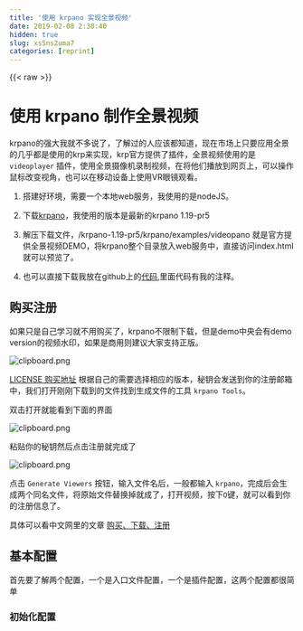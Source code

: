 ```yaml
---
title: '使用 krpano 实现全景视频' 
date: 2019-02-08 2:30:40
hidden: true
slug: xs5ns2uma7
categories: [reprint]
---
```


{{< raw >}}

                    
<h1 id="articleHeader0">使用 krpano 制作全景视频</h1>
<p>krpano的强大我就不多说了，了解过的人应该都知道，现在市场上只要应用全景的几乎都是使用的krp来实现，krp官方提供了插件，全景视频使用的是 <code>videoplayer</code> 插件，使用全景摄像机录制视频，在将他们播放到网页上，可以操作鼠标改变视角，也可以在移动设备上使用VR眼镜观看。</p>
<ol>
<li><p>搭建好环境，需要一个本地web服务，我使用的是nodeJS。</p></li>
<li><p>下载<a href="http://krpano.com/download/#top" rel="nofollow noreferrer" target="_blank">krpano</a>，我使用的版本是最新的krpano 1.19-pr5</p></li>
<li><p>解压下载文件，/krpano-1.19-pr5/krpano/examples/videopano 就是官方提供全景视频DEMO，将krpano整个目录放入web服务中，直接访问index.html就可以预览了。</p></li>
<li><p>也可以直接下载我放在github上的<a href="https://github.com/iwfe/krpano-videopano" rel="nofollow noreferrer" target="_blank">代码</a>,里面代码有我的注释。</p></li>
</ol>
<h2 id="articleHeader1">购买注册</h2>
<p>如果只是自己学习就不用购买了，krpano不限制下载，但是demo中央会有demo version的视频水印，如果是商用则建议大家支持正版。</p>
<p><span class="img-wrap"><img data-src="/img/bVyz7S" src="https://static.alili.tech/img/bVyz7S" alt="clipboard.png" title="clipboard.png" style="cursor: pointer; display: inline;"></span></p>
<p><a href="http://www.krpano.com/buy/" rel="nofollow noreferrer" target="_blank">LICENSE 购买地址</a> 根据自己的需要选择相应的版本，秘钥会发送到你的注册邮箱中，我们打开刚刚下载到的文件找到生成文件的工具 <code>krpano Tools</code>。</p>
<p>双击打开就能看到下面的界面</p>
<p><span class="img-wrap"><img data-src="/img/bVyz75" src="https://static.alili.tech/img/bVyz75" alt="clipboard.png" title="clipboard.png" style="cursor: pointer;"></span></p>
<p>粘贴你的秘钥然后点击注册就完成了</p>
<p><span class="img-wrap"><img data-src="/img/bVyz8r" src="https://static.alili.tech/img/bVyz8r" alt="clipboard.png" title="clipboard.png" style="cursor: pointer; display: inline;"></span></p>
<p>点击 <code>Generate Viewers</code> 按钮，输入文件名后，一般都输入 <code>krpano</code>，完成后会生成两个同名文件，将原始文件替换掉就成了，打开视频，按下<code>O</code>键，就可以看到你的注册信息了。</p>
<p>具体可以看中文网里的文章 <a href="http://www.krpano360.com/%E5%BE%AA%E5%BA%8F%E6%B8%90%E8%BF%9B%EF%BC%882%EF%BC%89-%E8%B4%AD%E4%B9%B0%E3%80%81%E4%B8%8B%E8%BD%BD%E3%80%81%E6%B3%A8%E5%86%8C%E4%B8%8E%E6%9B%B4%E6%96%B0krpano/" rel="nofollow noreferrer" target="_blank">购买、下载、注册</a></p>
<h2 id="articleHeader2">基本配置</h2>
<p>首先要了解两个配置，一个是入口文件配置，一个是插件配置，这两个配置都很简单</p>
<h3 id="articleHeader3">初始化配置</h3>
<div class="widget-codetool" style="display:none;">
      <div class="widget-codetool--inner">
      <span class="selectCode code-tool" data-toggle="tooltip" data-placement="top" title="" data-original-title="全选"></span>
      <span type="button" class="copyCode code-tool" data-toggle="tooltip" data-placement="top" data-clipboard-text="    embedpano({
        swf:&quot;player.swf&quot;,
        xml:&quot;videopano.xml&quot;, 
        target:&quot;pano&quot;,
        html5:&quot;auto&quot;, 
        passQueryParameters:true, 
        onready:function(krpano){

        }
    });
    " title="" data-original-title="复制"></span>
      <span type="button" class="saveToNote code-tool" data-toggle="tooltip" data-placement="top" title="" data-original-title="放进笔记"></span>
      </div>
      </div><pre class="javascript hljs"><code class="JS">    embedpano({
        <span class="hljs-attr">swf</span>:<span class="hljs-string">"player.swf"</span>,
        <span class="hljs-attr">xml</span>:<span class="hljs-string">"videopano.xml"</span>, 
        <span class="hljs-attr">target</span>:<span class="hljs-string">"pano"</span>,
        <span class="hljs-attr">html5</span>:<span class="hljs-string">"auto"</span>, 
        <span class="hljs-attr">passQueryParameters</span>:<span class="hljs-literal">true</span>, 
        <span class="hljs-attr">onready</span>:<span class="hljs-function"><span class="hljs-keyword">function</span>(<span class="hljs-params">krpano</span>)</span>{

        }
    });
    </code></pre>
<p><a href="http://krpano.com/docu/html/#onready" rel="nofollow noreferrer" target="_blank">官方文档</a></p>
<h3 id="articleHeader4">plugin 配置</h3>
<div class="widget-codetool" style="display:none;">
      <div class="widget-codetool--inner">
      <span class="selectCode code-tool" data-toggle="tooltip" data-placement="top" title="" data-original-title="全选"></span>
      <span type="button" class="copyCode code-tool" data-toggle="tooltip" data-placement="top" data-clipboard-text="    <plugin name=&quot;video&quot;
        url.flash=&quot;videoplayer.swf&quot;
        url.html5=&quot;videoplayer.js&quot;
        videourl=&quot;video.m4v|video.webm&quot;
        posterurl=&quot;videoposter.jpg&quot;
        panovideo=&quot;true&quot;
        pausedonstart=&quot;false&quot;
        loop=&quot;false&quot;
        volume=&quot;1.0&quot;
        onvideoready=&quot;&quot;
        onvideoplay=&quot;&quot;
        onvideopaused=&quot;&quot;
        onvideocomplete=&quot;&quot;
        onerror=&quot;&quot;
        />" title="" data-original-title="复制"></span>
      <span type="button" class="saveToNote code-tool" data-toggle="tooltip" data-placement="top" title="" data-original-title="放进笔记"></span>
      </div>
      </div><pre class="xml hljs"><code class="XML">    <span class="hljs-tag">&lt;<span class="hljs-name">plugin</span> <span class="hljs-attr">name</span>=<span class="hljs-string">"video"</span>
        <span class="hljs-attr">url.flash</span>=<span class="hljs-string">"videoplayer.swf"</span>
        <span class="hljs-attr">url.html5</span>=<span class="hljs-string">"videoplayer.js"</span>
        <span class="hljs-attr">videourl</span>=<span class="hljs-string">"video.m4v|video.webm"</span>
        <span class="hljs-attr">posterurl</span>=<span class="hljs-string">"videoposter.jpg"</span>
        <span class="hljs-attr">panovideo</span>=<span class="hljs-string">"true"</span>
        <span class="hljs-attr">pausedonstart</span>=<span class="hljs-string">"false"</span>
        <span class="hljs-attr">loop</span>=<span class="hljs-string">"false"</span>
        <span class="hljs-attr">volume</span>=<span class="hljs-string">"1.0"</span>
        <span class="hljs-attr">onvideoready</span>=<span class="hljs-string">""</span>
        <span class="hljs-attr">onvideoplay</span>=<span class="hljs-string">""</span>
        <span class="hljs-attr">onvideopaused</span>=<span class="hljs-string">""</span>
        <span class="hljs-attr">onvideocomplete</span>=<span class="hljs-string">""</span>
        <span class="hljs-attr">onerror</span>=<span class="hljs-string">""</span>
        /&gt;</span></code></pre>
<p><a href="http://krpano.com/plugins/videoplayer/#opensource" rel="nofollow noreferrer" target="_blank">官方文档</a></p>
<h2 id="articleHeader5">videopano.xml 和 videointerface.xml</h2>
<blockquote><p>这是两个最重要的文件，videopano.xml 是主配置文件，videointerface.xml是皮肤配置文件，videointerface 通过 include 引入合并，videointerface 代码较长我就不贴了，代码中我将用到的都加了注释。</p></blockquote>
<div class="widget-codetool" style="display:none;">
      <div class="widget-codetool--inner">
      <span class="selectCode code-tool" data-toggle="tooltip" data-placement="top" title="" data-original-title="全选"></span>
      <span type="button" class="copyCode code-tool" data-toggle="tooltip" data-placement="top" data-clipboard-text="     <!-- 引入video插件 -->
        <plugin name=&quot;video&quot;
                url.html5=&quot;%SWFPATH%/videoplayer.js&quot;
                url.flash=&quot;%SWFPATH%/videoplayer.swf&quot;
                pausedonstart=&quot;true&quot;
                loop=&quot;false&quot;
                volume=&quot;1.0&quot;
                onloaded=&quot;add_video_sources();&quot;
                onerror=&quot;&quot;
                />

        <!-- 引入皮肤 -->
        <include url=&quot;skin/videointerface.xml&quot; />

        <!-- 定义视频未播放时的画面，这里使用视频截图 -->
        <image>
            <sphere url=&quot;plugin:video&quot; />
        </image>

        <!-- 定义视频源 -->
        <action name=&quot;add_video_sources&quot;>
            videointerface_addsource('超清', '%CURRENTXML%/video-1024x512.mp4|%CURRENTXML%/video-1024x512.webm', '');
            videointerface_addsource('高清', '%CURRENTXML%/video-1920x960.mp4|%CURRENTXML%/video-1920x960.webm', '');
            videointerface_addsource('流畅', '%CURRENTXML%/video-1920x960.mp4|%CURRENTXML%/video-1920x960.webm', '');
            <!-- 默认加载 -->
            videointerface_play('高清');
        </action>" title="" data-original-title="复制"></span>
      <span type="button" class="saveToNote code-tool" data-toggle="tooltip" data-placement="top" title="" data-original-title="放进笔记"></span>
      </div>
      </div><pre class="xml hljs"><code class="XML">     <span class="hljs-comment">&lt;!-- 引入video插件 --&gt;</span>
        <span class="hljs-tag">&lt;<span class="hljs-name">plugin</span> <span class="hljs-attr">name</span>=<span class="hljs-string">"video"</span>
                <span class="hljs-attr">url.html5</span>=<span class="hljs-string">"%SWFPATH%/videoplayer.js"</span>
                <span class="hljs-attr">url.flash</span>=<span class="hljs-string">"%SWFPATH%/videoplayer.swf"</span>
                <span class="hljs-attr">pausedonstart</span>=<span class="hljs-string">"true"</span>
                <span class="hljs-attr">loop</span>=<span class="hljs-string">"false"</span>
                <span class="hljs-attr">volume</span>=<span class="hljs-string">"1.0"</span>
                <span class="hljs-attr">onloaded</span>=<span class="hljs-string">"add_video_sources();"</span>
                <span class="hljs-attr">onerror</span>=<span class="hljs-string">""</span>
                /&gt;</span>

        <span class="hljs-comment">&lt;!-- 引入皮肤 --&gt;</span>
        <span class="hljs-tag">&lt;<span class="hljs-name">include</span> <span class="hljs-attr">url</span>=<span class="hljs-string">"skin/videointerface.xml"</span> /&gt;</span>

        <span class="hljs-comment">&lt;!-- 定义视频未播放时的画面，这里使用视频截图 --&gt;</span>
        <span class="hljs-tag">&lt;<span class="hljs-name">image</span>&gt;</span>
            <span class="hljs-tag">&lt;<span class="hljs-name">sphere</span> <span class="hljs-attr">url</span>=<span class="hljs-string">"plugin:video"</span> /&gt;</span>
        <span class="hljs-tag">&lt;/<span class="hljs-name">image</span>&gt;</span>

        <span class="hljs-comment">&lt;!-- 定义视频源 --&gt;</span>
        <span class="hljs-tag">&lt;<span class="hljs-name">action</span> <span class="hljs-attr">name</span>=<span class="hljs-string">"add_video_sources"</span>&gt;</span>
            videointerface_addsource('超清', '%CURRENTXML%/video-1024x512.mp4|%CURRENTXML%/video-1024x512.webm', '');
            videointerface_addsource('高清', '%CURRENTXML%/video-1920x960.mp4|%CURRENTXML%/video-1920x960.webm', '');
            videointerface_addsource('流畅', '%CURRENTXML%/video-1920x960.mp4|%CURRENTXML%/video-1920x960.webm', '');
            <span class="hljs-comment">&lt;!-- 默认加载 --&gt;</span>
            videointerface_play('高清');
        <span class="hljs-tag">&lt;/<span class="hljs-name">action</span>&gt;</span></code></pre>
<h2 id="articleHeader6">XML静态代码</h2>
<p>我们后面面对的几乎都是krp的静态代码，所以了解清楚它们的功效非常有必要，你可以把它理解为我们HTML代码中的标签，每个标签有自己的属性也有相同属性，我这里只列几个我们用到的，其他的如果有兴趣可以看<a href="http://krpano.com/docu/xml/#top" rel="nofollow noreferrer" target="_blank">这里</a>,官方文档中有详细介绍。</p>
<p><code>&lt;scene&gt;</code></p>
<blockquote><p>场景标签， 当浏览器加载完XML，scnen标签里的内容不会被解析，而是需要手动调用，loadscene(videopano);krp一次只会加载一个scene，当加载了某个scene，其他的scene就会被移除，我们可以在一开始定义多个scene，再按照场景进行切换。</p></blockquote>
<p><code>&lt;include&gt;</code></p>
<blockquote><p>引入外部文件，可以将一个XML按功能切成不同的模块，在通过include装载到一个文件中。</p></blockquote>
<div class="widget-codetool" style="display:none;">
      <div class="widget-codetool--inner">
      <span class="selectCode code-tool" data-toggle="tooltip" data-placement="top" title="" data-original-title="全选"></span>
      <span type="button" class="copyCode code-tool" data-toggle="tooltip" data-placement="top" data-clipboard-text="     <include url=&quot;skin/videointerface.xml&quot; />" title="" data-original-title="复制"></span>
      <span type="button" class="saveToNote code-tool" data-toggle="tooltip" data-placement="top" title="" data-original-title="放进笔记"></span>
      </div>
      </div><pre class="xml hljs"><code class="XML" style="word-break: break-word; white-space: initial;">     <span class="hljs-tag">&lt;<span class="hljs-name">include</span> <span class="hljs-attr">url</span>=<span class="hljs-string">"skin/videointerface.xml"</span> /&gt;</span></code></pre>
<p><code>&lt;plugin&gt;</code></p>
<blockquote><p>引用插件，将插件引入我们的工程中，例如我们这里引入的是video。</p></blockquote>
<div class="widget-codetool" style="display:none;">
      <div class="widget-codetool--inner">
      <span class="selectCode code-tool" data-toggle="tooltip" data-placement="top" title="" data-original-title="全选"></span>
      <span type="button" class="copyCode code-tool" data-toggle="tooltip" data-placement="top" data-clipboard-text="    <plugin name=&quot;video&quot; .../>" title="" data-original-title="复制"></span>
      <span type="button" class="saveToNote code-tool" data-toggle="tooltip" data-placement="top" title="" data-original-title="放进笔记"></span>
      </div>
      </div><pre class="xml hljs"><code class="XML" style="word-break: break-word; white-space: initial;">    <span class="hljs-tag">&lt;<span class="hljs-name">plugin</span> <span class="hljs-attr">name</span>=<span class="hljs-string">"video"</span> <span class="hljs-attr">...</span>/&gt;</span></code></pre>
<p><code>&lt;imgage&gt;</code></p>
<blockquote><p>控制全景图设置</p></blockquote>
<div class="widget-codetool" style="display:none;">
      <div class="widget-codetool--inner">
      <span class="selectCode code-tool" data-toggle="tooltip" data-placement="top" title="" data-original-title="全选"></span>
      <span type="button" class="copyCode code-tool" data-toggle="tooltip" data-placement="top" data-clipboard-text="      <image>
            <sphere url=&quot;plugin:video&quot; />
      </image>" title="" data-original-title="复制"></span>
      <span type="button" class="saveToNote code-tool" data-toggle="tooltip" data-placement="top" title="" data-original-title="放进笔记"></span>
      </div>
      </div><pre class="xml hljs"><code class="XML">      <span class="hljs-tag">&lt;<span class="hljs-name">image</span>&gt;</span>
            <span class="hljs-tag">&lt;<span class="hljs-name">sphere</span> <span class="hljs-attr">url</span>=<span class="hljs-string">"plugin:video"</span> /&gt;</span>
      <span class="hljs-tag">&lt;/<span class="hljs-name">image</span>&gt;</span></code></pre>
<p><code>&lt;action&gt;</code></p>
<blockquote><p>定义动态代码，理解为Function</p></blockquote>
<div class="widget-codetool" style="display:none;">
      <div class="widget-codetool--inner">
      <span class="selectCode code-tool" data-toggle="tooltip" data-placement="top" title="" data-original-title="全选"></span>
      <span type="button" class="copyCode code-tool" data-toggle="tooltip" data-placement="top" data-clipboard-text="    <action name=&quot;skin_show&quot;>
        stopdelayedcall(skin_autohide);
        set(layer[skin_control_bar].state, 'visible');
        tween(layer[skin_control_bar].y, get(skin_settings.controlbar_offset));
        tween(layer[skin_control_bar].alpha, 1.0);
    </action>" title="" data-original-title="复制"></span>
      <span type="button" class="saveToNote code-tool" data-toggle="tooltip" data-placement="top" title="" data-original-title="放进笔记"></span>
      </div>
      </div><pre class="xml hljs"><code class="XML">    <span class="hljs-tag">&lt;<span class="hljs-name">action</span> <span class="hljs-attr">name</span>=<span class="hljs-string">"skin_show"</span>&gt;</span>
        stopdelayedcall(skin_autohide);
        set(layer[skin_control_bar].state, 'visible');
        tween(layer[skin_control_bar].y, get(skin_settings.controlbar_offset));
        tween(layer[skin_control_bar].alpha, 1.0);
    <span class="hljs-tag">&lt;/<span class="hljs-name">action</span>&gt;</span></code></pre>
<p><code>&lt;control&gt;</code></p>
<blockquote><p>设置鼠标/移动设备/键盘 对视频的控制 <a href="http://krpano.com/docu/xml/#control" rel="nofollow noreferrer" target="_blank">官方文档</a></p></blockquote>
<div class="widget-codetool" style="display:none;">
      <div class="widget-codetool--inner">
      <span class="selectCode code-tool" data-toggle="tooltip" data-placement="top" title="" data-original-title="全选"></span>
      <span type="button" class="copyCode code-tool" data-toggle="tooltip" data-placement="top" data-clipboard-text="    <control mouse=&quot;drag&quot;
             touch=&quot;drag&quot;
             zoomtocursor=&quot;false&quot;
             zoomoutcursor=&quot;false&quot;
             draginertia=&quot;0.1&quot;
             dragfriction=&quot;0.9&quot;
             movetoaccelerate=&quot;1.0&quot;
             movetospeed=&quot;10.0&quot;
             movetofriction=&quot;0.8&quot;
             keybaccelerate=&quot;0.09&quot;
             keybfriction=&quot;0.94&quot;
             keybfovchange=&quot;0.25&quot;
             mousefovchange=&quot;1.0&quot;
             fovspeed=&quot;3.0&quot;
             fovfriction=&quot;0.9&quot;
             bouncinglimits=&quot;true&quot;
             />" title="" data-original-title="复制"></span>
      <span type="button" class="saveToNote code-tool" data-toggle="tooltip" data-placement="top" title="" data-original-title="放进笔记"></span>
      </div>
      </div><pre class="xml hljs"><code class="XML">    <span class="hljs-tag">&lt;<span class="hljs-name">control</span> <span class="hljs-attr">mouse</span>=<span class="hljs-string">"drag"</span>
             <span class="hljs-attr">touch</span>=<span class="hljs-string">"drag"</span>
             <span class="hljs-attr">zoomtocursor</span>=<span class="hljs-string">"false"</span>
             <span class="hljs-attr">zoomoutcursor</span>=<span class="hljs-string">"false"</span>
             <span class="hljs-attr">draginertia</span>=<span class="hljs-string">"0.1"</span>
             <span class="hljs-attr">dragfriction</span>=<span class="hljs-string">"0.9"</span>
             <span class="hljs-attr">movetoaccelerate</span>=<span class="hljs-string">"1.0"</span>
             <span class="hljs-attr">movetospeed</span>=<span class="hljs-string">"10.0"</span>
             <span class="hljs-attr">movetofriction</span>=<span class="hljs-string">"0.8"</span>
             <span class="hljs-attr">keybaccelerate</span>=<span class="hljs-string">"0.09"</span>
             <span class="hljs-attr">keybfriction</span>=<span class="hljs-string">"0.94"</span>
             <span class="hljs-attr">keybfovchange</span>=<span class="hljs-string">"0.25"</span>
             <span class="hljs-attr">mousefovchange</span>=<span class="hljs-string">"1.0"</span>
             <span class="hljs-attr">fovspeed</span>=<span class="hljs-string">"3.0"</span>
             <span class="hljs-attr">fovfriction</span>=<span class="hljs-string">"0.9"</span>
             <span class="hljs-attr">bouncinglimits</span>=<span class="hljs-string">"true"</span>
             /&gt;</span></code></pre>
<p><code>&lt;cursors&gt;</code></p>
<blockquote><p>定义光标类型，<a href="http://krpano.com/docu/xml/#cursors" rel="nofollow noreferrer" target="_blank">官方文档</a></p></blockquote>
<div class="widget-codetool" style="display:none;">
      <div class="widget-codetool--inner">
      <span class="selectCode code-tool" data-toggle="tooltip" data-placement="top" title="" data-original-title="全选"></span>
      <span type="button" class="copyCode code-tool" data-toggle="tooltip" data-placement="top" data-clipboard-text="    <cursors standard=&quot;default&quot;
             dragging=&quot;move&quot;
             moving=&quot;move&quot;
             />" title="" data-original-title="复制"></span>
      <span type="button" class="saveToNote code-tool" data-toggle="tooltip" data-placement="top" title="" data-original-title="放进笔记"></span>
      </div>
      </div><pre class="xml hljs"><code class="XML">    <span class="hljs-tag">&lt;<span class="hljs-name">cursors</span> <span class="hljs-attr">standard</span>=<span class="hljs-string">"default"</span>
             <span class="hljs-attr">dragging</span>=<span class="hljs-string">"move"</span>
             <span class="hljs-attr">moving</span>=<span class="hljs-string">"move"</span>
             /&gt;</span></code></pre>
<p><code>&lt;style&gt;</code></p>
<blockquote><p>一般用来定义公共样式，比如定义一张雪碧图</p></blockquote>
<div class="widget-codetool" style="display:none;">
      <div class="widget-codetool--inner">
      <span class="selectCode code-tool" data-toggle="tooltip" data-placement="top" title="" data-original-title="全选"></span>
      <span type="button" class="copyCode code-tool" data-toggle="tooltip" data-placement="top" data-clipboard-text="    <style name=&quot;skin_base&quot; url=&quot;calc:videointerfacexmlpath.url + skin_settings.design_skin_images&quot; />" title="" data-original-title="复制"></span>
      <span type="button" class="saveToNote code-tool" data-toggle="tooltip" data-placement="top" title="" data-original-title="放进笔记"></span>
      </div>
      </div><pre class="xml hljs"><code class="XML" style="word-break: break-word; white-space: initial;">    <span class="hljs-tag">&lt;<span class="hljs-name">style</span> <span class="hljs-attr">name</span>=<span class="hljs-string">"skin_base"</span> <span class="hljs-attr">url</span>=<span class="hljs-string">"calc:videointerfacexmlpath.url + skin_settings.design_skin_images"</span> /&gt;</span></code><span class="undefined"></span></pre>
<p><code>&lt;layer&gt;</code></p>
<blockquote><p>这个元素很强大，可以有多种功能，插入图片，生成容器，基本上我们在播放器上能看到的东西都是用它生成的。</p></blockquote>
<div class="widget-codetool" style="display:none;">
      <div class="widget-codetool--inner">
      <span class="selectCode code-tool" data-toggle="tooltip" data-placement="top" title="" data-original-title="全选"></span>
      <span type="button" class="copyCode code-tool" data-toggle="tooltip" data-placement="top" data-clipboard-text="    <layer name=&quot;skin_btn_playpause&quot; style=&quot;skin_base|skin_glow&quot; crop=&quot;0|640|64|64&quot; align=&quot;left&quot; x=&quot;5&quot; y=&quot;0&quot; scale=&quot;0.35&quot; onclick=&quot;plugin[video].togglepause();&quot; />" title="" data-original-title="复制"></span>
      <span type="button" class="saveToNote code-tool" data-toggle="tooltip" data-placement="top" title="" data-original-title="放进笔记"></span>
      </div>
      </div><pre class="xml hljs"><code class="XML" style="word-break: break-word; white-space: initial;">    <span class="hljs-tag">&lt;<span class="hljs-name">layer</span> <span class="hljs-attr">name</span>=<span class="hljs-string">"skin_btn_playpause"</span> <span class="hljs-attr">style</span>=<span class="hljs-string">"skin_base|skin_glow"</span> <span class="hljs-attr">crop</span>=<span class="hljs-string">"0|640|64|64"</span> <span class="hljs-attr">align</span>=<span class="hljs-string">"left"</span> <span class="hljs-attr">x</span>=<span class="hljs-string">"5"</span> <span class="hljs-attr">y</span>=<span class="hljs-string">"0"</span> <span class="hljs-attr">scale</span>=<span class="hljs-string">"0.35"</span> <span class="hljs-attr">onclick</span>=<span class="hljs-string">"plugin[video].togglepause();"</span> /&gt;</span></code></pre>
<p><code>&lt;events&gt;</code></p>
<blockquote><p>事件元素</p></blockquote>
<div class="widget-codetool" style="display:none;">
      <div class="widget-codetool--inner">
      <span class="selectCode code-tool" data-toggle="tooltip" data-placement="top" title="" data-original-title="全选"></span>
      <span type="button" class="copyCode code-tool" data-toggle="tooltip" data-placement="top" data-clipboard-text="    <events name=&quot;skin_events&quot; keep=&quot;true&quot;
            onclick=&quot;skin_video_click_event();&quot;
            onmousedown=&quot;skin_video_down_event();&quot;
    />" title="" data-original-title="复制"></span>
      <span type="button" class="saveToNote code-tool" data-toggle="tooltip" data-placement="top" title="" data-original-title="放进笔记"></span>
      </div>
      </div><pre class="xml hljs"><code class="XML">    <span class="hljs-tag">&lt;<span class="hljs-name">events</span> <span class="hljs-attr">name</span>=<span class="hljs-string">"skin_events"</span> <span class="hljs-attr">keep</span>=<span class="hljs-string">"true"</span>
            <span class="hljs-attr">onclick</span>=<span class="hljs-string">"skin_video_click_event();"</span>
            <span class="hljs-attr">onmousedown</span>=<span class="hljs-string">"skin_video_down_event();"</span>
    /&gt;</span></code></pre>
<p><code>&lt;contextmenu&gt;</code></p>
<blockquote><p>定义右键菜单内容</p></blockquote>
<div class="widget-codetool" style="display:none;">
      <div class="widget-codetool--inner">
      <span class="selectCode code-tool" data-toggle="tooltip" data-placement="top" title="" data-original-title="全选"></span>
      <span type="button" class="copyCode code-tool" data-toggle="tooltip" data-placement="top" data-clipboard-text="    <contextmenu>
        <item caption=&quot;videpano&quot;/>
    </contextmenu>" title="" data-original-title="复制"></span>
      <span type="button" class="saveToNote code-tool" data-toggle="tooltip" data-placement="top" title="" data-original-title="放进笔记"></span>
      </div>
      </div><pre class="xml hljs"><code class="XML">    <span class="hljs-tag">&lt;<span class="hljs-name">contextmenu</span>&gt;</span>
        <span class="hljs-tag">&lt;<span class="hljs-name">item</span> <span class="hljs-attr">caption</span>=<span class="hljs-string">"videpano"</span>/&gt;</span>
    <span class="hljs-tag">&lt;/<span class="hljs-name">contextmenu</span>&gt;</span></code></pre>
<h2 id="articleHeader7">JS和Action互相调用</h2>
<p>JS调用Action</p>
<div class="widget-codetool" style="display:none;">
      <div class="widget-codetool--inner">
      <span class="selectCode code-tool" data-toggle="tooltip" data-placement="top" title="" data-original-title="全选"></span>
      <span type="button" class="copyCode code-tool" data-toggle="tooltip" data-placement="top" data-clipboard-text="    function krpanoReady(krpano){
       setTimeout(function(){
           krpano.call(&quot;skin_video_playpause_click&quot;);
       }, 1000);
    }" title="" data-original-title="复制"></span>
      <span type="button" class="saveToNote code-tool" data-toggle="tooltip" data-placement="top" title="" data-original-title="放进笔记"></span>
      </div>
      </div><pre class="javascript hljs"><code class="javascript">    <span class="hljs-function"><span class="hljs-keyword">function</span> <span class="hljs-title">krpanoReady</span>(<span class="hljs-params">krpano</span>)</span>{
       setTimeout(<span class="hljs-function"><span class="hljs-keyword">function</span>(<span class="hljs-params"></span>)</span>{
           krpano.call(<span class="hljs-string">"skin_video_playpause_click"</span>);
       }, <span class="hljs-number">1000</span>);
    }</code></pre>
<p>Action调用JS，如果要读取一个变量，则一定要写在get函数中，否则只是一个string</p>
<div class="widget-codetool" style="display:none;">
      <div class="widget-codetool--inner">
      <span class="selectCode code-tool" data-toggle="tooltip" data-placement="top" title="" data-original-title="全选"></span>
      <span type="button" class="copyCode code-tool" data-toggle="tooltip" data-placement="top" data-clipboard-text="   <action>
      js(test(get(device)));
   </action>" title="" data-original-title="复制"></span>
      <span type="button" class="saveToNote code-tool" data-toggle="tooltip" data-placement="top" title="" data-original-title="放进笔记"></span>
      </div>
      </div><pre class="xml hljs"><code class="XML">   <span class="hljs-tag">&lt;<span class="hljs-name">action</span>&gt;</span>
      js(test(get(device)));
   <span class="hljs-tag">&lt;/<span class="hljs-name">action</span>&gt;</span></code></pre>
<h2 id="articleHeader8">常用动作，内置Action</h2>
<p><code>if(...,true,false)</code></p>
<blockquote><p>if函数，接收三个参数，第一个参数为条件，第二参数为true，第三个参数为false</p></blockquote>
<p><code>delayedcall(name, time, callback)</code></p>
<blockquote><p>相当于settimeout</p></blockquote>
<p><code>stopdelayedcall(name)</code></p>
<blockquote><p>销毁delated</p></blockquote>
<div class="widget-codetool" style="display:none;">
      <div class="widget-codetool--inner">
      <span class="selectCode code-tool" data-toggle="tooltip" data-placement="top" title="" data-original-title="全选"></span>
      <span type="button" class="copyCode code-tool" data-toggle="tooltip" data-placement="top" data-clipboard-text="  tween(layer[skin_control_bar].alpha, 1.0);
  
    •    variable，要做变化的属性
    •    value，变化的值
    •    time (optionally)，变化时间，单位为秒
    •    tweentype (optionally)，动画类型，默认为 linear
    •    donecall (optionally), 动画结束的回调
    •    updatecall (optionally)，动画执行过程中的回调" title="" data-original-title="复制"></span>
      <span type="button" class="saveToNote code-tool" data-toggle="tooltip" data-placement="top" title="" data-original-title="放进笔记"></span>
      </div>
      </div><pre class="hljs less"><code>  <span class="hljs-selector-tag">tween</span>(layer[skin_control_bar].alpha, <span class="hljs-number">1.0</span>);
  
    •    <span class="hljs-selector-tag">variable</span>，要做变化的属性
    •    <span class="hljs-selector-tag">value</span>，变化的值
    •    <span class="hljs-selector-tag">time</span> (optionally)，变化时间，单位为秒
    •    <span class="hljs-selector-tag">tweentype</span> (optionally)，动画类型，默认为 <span class="hljs-selector-tag">linear</span>
    •    <span class="hljs-selector-tag">donecall</span> (optionally), 动画结束的回调
    •    <span class="hljs-selector-tag">updatecall</span> (optionally)，动画执行过程中的回调</code></pre>
<blockquote><p>动画</p></blockquote>
<p><code>set(var1, 'value')</code></p>
<blockquote><p>赋值或者定义变量，第一个变量可以是自定义也可以是krp的元素的变量。看下官方给的例子。</p></blockquote>
<div class="widget-codetool" style="display:none;">
      <div class="widget-codetool--inner">
      <span class="selectCode code-tool" data-toggle="tooltip" data-placement="top" title="" data-original-title="全选"></span>
      <span type="button" class="copyCode code-tool" data-toggle="tooltip" data-placement="top" data-clipboard-text="    set(var1, 'hello');
    set(var2, get(var1));
    set(fullscreen, true);
    set(layer[p1].visible, false);
    set(hotspot[h1].scale, 2.5);
    set(contextmenu.item[0].caption, 'hello item');
    set(events.onxmlcomplete, null);" title="" data-original-title="复制"></span>
      <span type="button" class="saveToNote code-tool" data-toggle="tooltip" data-placement="top" title="" data-original-title="放进笔记"></span>
      </div>
      </div><pre class="javascript hljs"><code class="js">    set(var1, <span class="hljs-string">'hello'</span>);
    set(var2, get(var1));
    set(fullscreen, <span class="hljs-literal">true</span>);
    set(layer[p1].visible, <span class="hljs-literal">false</span>);
    set(hotspot[h1].scale, <span class="hljs-number">2.5</span>);
    set(contextmenu.item[<span class="hljs-number">0</span>].caption, <span class="hljs-string">'hello item'</span>);
    set(events.onxmlcomplete, <span class="hljs-literal">null</span>);</code></pre>
<p><code>get(var1, 'value')</code></p>
<blockquote><p>获取变量值</p></blockquote>
<p><code>copy(var1, 'value')</code></p>
<blockquote><p>copy是set的升级版，我们看到set的第二个例子，如果第二个参数是一个变量，必须要加get动作，但是copy就不需要，其他和set类似。</p></blockquote>
<h2 id="articleHeader9">Action 接收参数</h2>
<p>我们调用action的时候会传参数进来，这时候在action接收传过来的参数的语法是 <code>%1</code></p>
<div class="widget-codetool" style="display:none;">
      <div class="widget-codetool--inner">
      <span class="selectCode code-tool" data-toggle="tooltip" data-placement="top" title="" data-original-title="全选"></span>
      <span type="button" class="copyCode code-tool" data-toggle="tooltip" data-placement="top" data-clipboard-text="     <action name=&quot;test&quot;>
            copy(t1, %1); // A
            copy(t2, %2); // B
            copy(t3, %3)  // C
     </action>
        
     test('A', 'B','C')" title="" data-original-title="复制"></span>
      <span type="button" class="saveToNote code-tool" data-toggle="tooltip" data-placement="top" title="" data-original-title="放进笔记"></span>
      </div>
      </div><pre class="xml hljs"><code class="XML">     <span class="hljs-tag">&lt;<span class="hljs-name">action</span> <span class="hljs-attr">name</span>=<span class="hljs-string">"test"</span>&gt;</span>
            copy(t1, %1); // A
            copy(t2, %2); // B
            copy(t3, %3)  // C
     <span class="hljs-tag">&lt;/<span class="hljs-name">action</span>&gt;</span>
        
     test('A', 'B','C')</code></pre>
<h2 id="articleHeader10">大于和小于</h2>
<p>在krp中不能使用 <code>&lt; or &gt;</code>，必须是用 <code>GT</code> 和 <code>LT</code></p>
<h2 id="articleHeader11">video事件</h2>
<div class="widget-codetool" style="display:none;">
      <div class="widget-codetool--inner">
      <span class="selectCode code-tool" data-toggle="tooltip" data-placement="top" title="" data-original-title="全选"></span>
      <span type="button" class="copyCode code-tool" data-toggle="tooltip" data-placement="top" data-clipboard-text="    set(plugin[video].onvideoready, skin_video_updatestate() );
    set(plugin[video].onvideoplay, skin_video_updatestate() );
    set(plugin[video].onvideopaused, skin_video_updatestate() );
    set(plugin[video].onvideocomplete, skin_video_updatestate() );
    set(plugin[video].onerror, skin_video_error() );" title="" data-original-title="复制"></span>
      <span type="button" class="saveToNote code-tool" data-toggle="tooltip" data-placement="top" title="" data-original-title="放进笔记"></span>
      </div>
      </div><pre class="javascript hljs"><code class="js">    set(plugin[video].onvideoready, skin_video_updatestate() );
    set(plugin[video].onvideoplay, skin_video_updatestate() );
    set(plugin[video].onvideopaused, skin_video_updatestate() );
    set(plugin[video].onvideocomplete, skin_video_updatestate() );
    set(plugin[video].onerror, skin_video_error() );</code></pre>

                
{{< /raw >}}

# 版权声明
本文资源来源互联网，仅供学习研究使用，版权归该资源的合法拥有者所有，

本文仅用于学习、研究和交流目的。转载请注明出处、完整链接以及原作者。

原作者若认为本站侵犯了您的版权，请联系我们，我们会立即删除！

## 原文标题
使用 krpano 实现全景视频

## 原文链接
[https://segmentfault.com/a/1190000005819777](https://segmentfault.com/a/1190000005819777)

